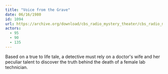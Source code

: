 ```yaml
---
title: "Voice from the Grave"
date: 06/16/1980
id: 1094
url: https://archive.org/download/cbs_radio_mystery_theater/cbs_radio_mystery_theater-1051-1100.zip/cbs_radio_mystery_theater-1051-1100%2Fcbsrmt_1094_voice_from_the_grave.mp3
actors:
  - 95
  - 90
  - 135
---
```

Based on a true to life tale, a detective must rely on a doctor's wife and her peculiar talent to discover the truth behind the death of a female lab technician.